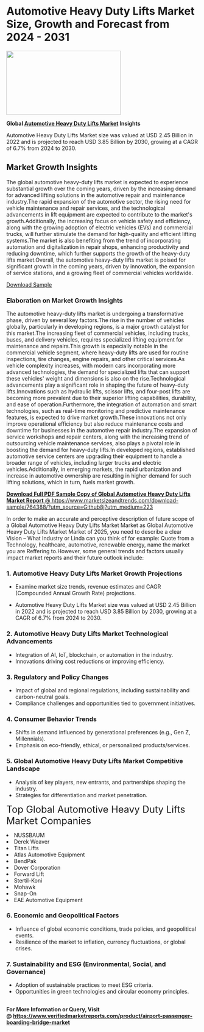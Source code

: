 <H1>Automotive Heavy Duty Lifts Market Size, Growth and Forecast from 2024 - 2031</H1><img class="aligncenter size-medium wp-image-584254" src="https://thirdeyenews.in/wp-content/uploads/2024/09/Global-Market-Research-300x168.jpeg" alt="" width="300" height="168" /><p><strong>Global&nbsp;<a href="https://www.marketsizeandtrends.com/download-sample/764388/?utm_source=Github8j?utm_medium=223">Automotive Heavy Duty Lifts Market</a> Insights</strong></p><p>Automotive Heavy Duty Lifts Market size was valued at USD 2.45 Billion in 2022 and is projected to reach USD 3.85 Billion by 2030, growing at a CAGR of 6.7% from 2024 to 2030.</p><p><h2>Market Growth Insights</h2> <p>The global automotive heavy-duty lifts market is expected to experience substantial growth over the coming years, driven by the increasing demand for advanced lifting solutions in the automotive repair and maintenance industry.The rapid expansion of the automotive sector, the rising need for vehicle maintenance and repair services, and the technological advancements in lift equipment are expected to contribute to the market's growth.Additionally, the increasing focus on vehicle safety and efficiency, along with the growing adoption of electric vehicles (EVs) and commercial trucks, will further stimulate the demand for high-quality and efficient lifting systems.The market is also benefiting from the trend of incorporating automation and digitalization in repair shops, enhancing productivity and reducing downtime, which further supports the growth of the heavy-duty lifts market.Overall, the automotive heavy-duty lifts market is poised for significant growth in the coming years, driven by innovation, the expansion of service stations, and a growing fleet of commercial vehicles worldwide.</p> <p><a href="#">Download Sample</a></p> <h3>Elaboration on Market Growth Insights</h3> <p>The automotive heavy-duty lifts market is undergoing a transformative phase, driven by several key factors.The rise in the number of vehicles globally, particularly in developing regions, is a major growth catalyst for this market.The increasing fleet of commercial vehicles, including trucks, buses, and delivery vehicles, requires specialized lifting equipment for maintenance and repairs.This growth is especially notable in the commercial vehicle segment, where heavy-duty lifts are used for routine inspections, tire changes, engine repairs, and other critical services.As vehicle complexity increases, with modern cars incorporating more advanced technologies, the demand for specialized lifts that can support these vehicles' weight and dimensions is also on the rise.Technological advancements play a significant role in shaping the future of heavy-duty lifts.Innovations such as hydraulic lifts, scissor lifts, and four-post lifts are becoming more prevalent due to their superior lifting capabilities, durability, and ease of operation.Furthermore, the integration of automation and smart technologies, such as real-time monitoring and predictive maintenance features, is expected to drive market growth.These innovations not only improve operational efficiency but also reduce maintenance costs and downtime for businesses in the automotive repair industry.The expansion of service workshops and repair centers, along with the increasing trend of outsourcing vehicle maintenance services, also plays a pivotal role in boosting the demand for heavy-duty lifts.In developed regions, established automotive service centers are upgrading their equipment to handle a broader range of vehicles, including larger trucks and electric vehicles.Additionally, in emerging markets, the rapid urbanization and increase in automotive ownership are resulting in higher demand for such lifting solutions, which in turn, fuels market growth.<p><a href="#"></p><p><span class=""><strong>Download Full PDF Sample Copy of Global Automotive Heavy Duty Lifts Market Report</strong> @ <a href="https://www.marketsizeandtrends.com/download-sample/764388/?utm_source=Github8j?utm_medium=223" target="_blank">https://www.marketsizeandtrends.com/download-sample/764388/?utm_source=Github8j?utm_medium=223</a></span></p><p>In order to make an accurate and perceptive description of future scope of a Global&nbsp;Automotive Heavy Duty Lifts Market Market as Global&nbsp;Automotive Heavy Duty Lifts Market Market of 2025, you need to describe a clear Vision &ndash; What Industry or Linda can you think of for example: Quote from a Technology, healthcare, automotive, renewable energy, name the market you are Reffering to.However, some general trends and factors usually impact market reports and their future outlook include:</p><h3>1.&nbsp;<strong>Automotive Heavy Duty Lifts Market Growth Projections</strong></h3><ul><li>Examine market size trends, revenue estimates and CAGR (Compounded Annual Growth Rate) projections.</li><li><p>Automotive Heavy Duty Lifts Market size was valued at USD 2.45 Billion in 2022 and is projected to reach USD 3.85 Billion by 2030, growing at a CAGR of 6.7% from 2024 to 2030.</p></li></ul><h3>2.&nbsp;<strong>Automotive Heavy Duty Lifts Market Technological Advancements</strong></h3><ul><li>Integration of AI, IoT, blockchain, or automation in the industry.</li><li>Innovations driving cost reductions or improving efficiency.</li></ul><h3>3.&nbsp;<strong>Regulatory and Policy Changes</strong></h3><ul><li>Impact of global and regional regulations, including sustainability and carbon-neutral goals.</li><li>Compliance challenges and opportunities tied to government initiatives.</li></ul><h3>4.&nbsp;<strong>Consumer Behavior Trends</strong></h3><ul><li>Shifts in demand influenced by generational preferences (e.g., Gen Z, Millennials).</li><li>Emphasis on eco-friendly, ethical, or personalized products/services.</li></ul><h3>5.&nbsp;<strong>Global Automotive Heavy Duty Lifts Market Competitive Landscape</strong></h3><ul><li>Analysis of key players, new entrants, and partnerships shaping the industry.</li><li>Strategies for differentiation and market penetration.</li></ul><p data-pm-slice="1 1 []"><span style="color: inherit; font-family: inherit; font-size: 25px;">Top Global Automotive Heavy Duty Lifts Market Companies</span></p><div class="" data-test-id=""><p><li>NUSSBAUM</li><li> Derek Weaver</li><li> Titan Lifts</li><li> Atlas Automotive Equipment</li><li> BendPak</li><li> Dover Corporation</li><li> Forward Lift</li><li> Stertil-Koni</li><li> Mohawk</li><li> Snap-On</li><li> EAE Automotive Equipment</li></p></div><h3>6.&nbsp;<strong>Economic and Geopolitical Factors</strong></h3><ul><li>Influence of global economic conditions, trade policies, and geopolitical events.</li><li>Resilience of the market to inflation, currency fluctuations, or global crises.</li></ul><h3>7.&nbsp;<strong>Sustainability and ESG (Environmental, Social, and Governance)</strong></h3><ul><li>Adoption of sustainable practices to meet ESG criteria.</li><li>Opportunities in green technologies and circular economy principles.</li></ul><h2><strong style="font-size: 14px;">For More Information or Query, Visit @&nbsp;</strong><a style="background-color: #ffffff; font-size: 14px;" href="https://www.marketsizeandtrends.com/report/automotive-heavy-duty-lifts-market/" target="_blank">https://www.verifiedmarketreports.com/product/airport-passenger-boarding-bridge-market</a></h2>
